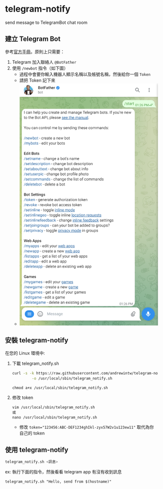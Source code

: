 # telegram-notify

send message to TelegramBot chat room


## 建立 Telegram Bot

參考[官方手冊](https://core.telegram.org/bots/features#botfather)。原則上只需要：

1. Telegram 加入聯絡人 `@BotFather`
2. 使用 `/newbot` 指令（如下圖）
	* 過程中會要你輸入機器人顯示名稱以及帳號名稱，然後給你一個 `Token`
	* 請把 Token 記下來
	* ![](BotFather.png)

## 安裝 telegram-notify

在您的 Linux 環境中:

1. 下載 telegram_notify.sh
	```bash
	curl -s -k https://raw.githubusercontent.com/andrewintw/telegram-notify/main/telegram_notify.sh \
             -o /usr/local/sbin/telegram_notify.sh
 	```
 	```
 	chmod a+x /usr/local/sbin/telegram_notify.sh
	```
2. 修改 token
	```
	vim /usr/local/sbin/telegram_notify.sh
 	或
  	nano /usr/local/sbin/telegram_notify.sh
 	```
	* 修改 `token="123456:ABC-DEF1234ghIkl-zyx57W2v1u123ew11"` 取代為你自己的 token

## 使用 telegram-notify

```bash
telegram_notify.sh <訊息>
```

ex: 執行下面的指令，然後看看 telegram app 有沒有收到訊息

```
telegram_notify.sh "Hello, send from $(hostname)"
```